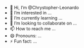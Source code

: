 - 👋 Hi, I’m @Chrystopher-Leonardo
- 👀 I’m interested in ...
- 🌱 I’m currently learning ...
- 💞️ I’m looking to collaborate on ...
- 📫 How to reach me ...
- 😄 Pronouns: ...
- ⚡ Fun fact: ...

<!---
Chrystopher-Leonardo/Chrystopher-Leonardo is a ✨ special ✨ repository because its `README.md` (this file) appears on your GitHub profile.
You can click the Preview link to take a look at your changes.
--->
